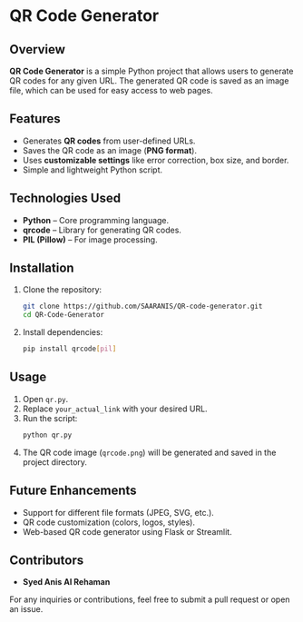 # QR Code Generator

## Overview
**QR Code Generator** is a simple Python project that allows users to generate QR codes for any given URL. The generated QR code is saved as an image file, which can be used for easy access to web pages.

## Features
- Generates **QR codes** from user-defined URLs.
- Saves the QR code as an image (**PNG format**).
- Uses **customizable settings** like error correction, box size, and border.
- Simple and lightweight Python script.

## Technologies Used
- **Python** – Core programming language.
- **qrcode** – Library for generating QR codes.
- **PIL (Pillow)** – For image processing.

## Installation
1. Clone the repository:
   ```sh
   git clone https://github.com/SAARANIS/QR-code-generator.git
   cd QR-Code-Generator
   ```
2. Install dependencies:
   ```sh
   pip install qrcode[pil]
   ```

## Usage
1. Open `qr.py`.
2. Replace `your_actual_link` with your desired URL.
3. Run the script:
   ```sh
   python qr.py
   ```
4. The QR code image (`qrcode.png`) will be generated and saved in the project directory.

## Future Enhancements
- Support for different file formats (JPEG, SVG, etc.).
- QR code customization (colors, logos, styles).
- Web-based QR code generator using Flask or Streamlit.

## Contributors
- **Syed Anis Al Rehaman**

For any inquiries or contributions, feel free to submit a pull request or open an issue.

